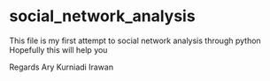 # social_network_analysis

This file is my first attempt to social network analysis through python
Hopefully this will help you 

Regards
Ary Kurniadi Irawan
